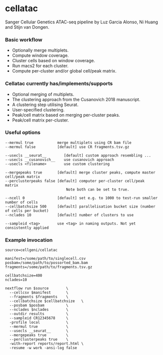 # cellatac
Sanger Cellular Genetics ATAC-seq pipeline by Luz Garcia Alonso, Ni Huang and Stijn van Dongen.

### Basic workflow

* Optionally merge multiplets.
* Compute window coverage.
* Cluster cells based on window coverage.
* Run macs2 for each cluster.
* Compute per-cluster and/or global cell/peak matrix.

### Cellatac currently has/implements/supports

* Optional merging of multiplets.
* The clustering approach from the Cusanovich 2018 manuscript.
* A clustering step utilising Seurat.
* User-specified clustering.
* Peak/cell matrix based on merging per-cluster peaks.
* Peak/cell matrix per-cluster.

### Useful options

```
--mermul true           merge multiplets using CR bam file
--mermul false          [default] use CR fragments.tsv.gz

--usecls __seurat__        [default] custom approach resembling ...
--usecls __cusanovich__    use cusanovich approach
--usecls <filename>        use custom clustering

--mergepeaks true       [default] merge cluster peaks, compute master cell/peak matrix
--perclusterpeaks false [default] computer per-cluster cell/peak matrix  
                            Note both can be set to true.

--ncell 0               [default] set e.g. to 1000 to test-run smaller number of cells
--cellbatchsize 500     [default] parallelisation bucket size (number of cells per bucket)
--nclades 10            [default] number of clusters to use

--sampleid <tag>        use <tag> in naming outputs. Not yet consistently applied
```


### Example invocation

```
source=cellgeni/cellatac

manifest=/some/path/to/singlecell.csv
posbam=/some/path/to/possorted_bam.bam
fragments=/some/path/to/fragments.tsv.gz

cellbatchsize=400
nclades=10

nextflow run $source        \
  --cellcsv $manifest       \
  --fragments $fragments    \
  --cellbatchsize $cellbatchsize   \
  --posbam $posbam          \
  --nclades $nclades        \
  --outdir results          \
  --sampleid CR12345678     \
  -profile local            \
  --mermul true             \
  --usecls __seurat__       \
  --mergepeaks true         \
  --perclusterpeaks true    \
  -with-report reports/report.html \
  -resume -w work -ansi-log false
```


